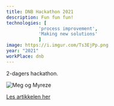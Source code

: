 ```yaml
---
title: DNB Hackathon 2021
description: Fun fun fun!
technologies: [
            'process improvement',
            'Making new solutions'
            ]
image: https://i.imgur.com/Ts3EjPp.png
year: "2021"
workPlace: dnb
---
```


2-dagers hackathon.


![Meg og Myreze](https://i.imgur.com/wj3Dddr.png)

[Les artikkelen her](https://www.dnb.no/dnbnyheter/no/samfunn/hackaton-i-bergen)